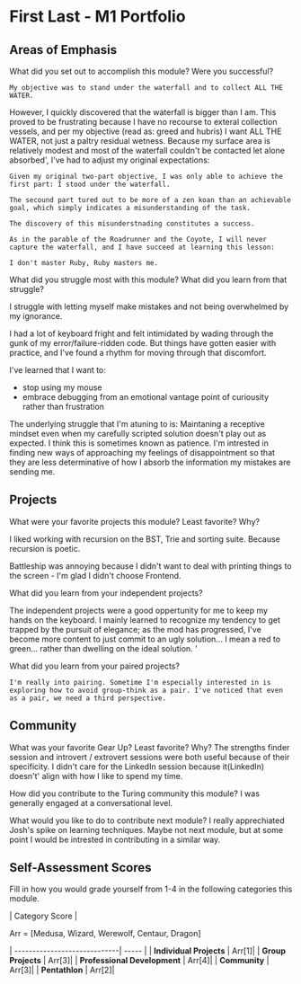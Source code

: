 # First Last - M1 Portfolio

## Areas of Emphasis

What did you set out to accomplish this module? Were you successful?

    My objective was to stand under the waterfall and to collect ALL THE WATER.  

However, I quickly discovered that the waterfall is bigger than I am. This proved to be frustrating because I have no recourse to exteral collection vessels, and per my objective (read as: greed and hubris) I want ALL THE WATER, not just a paltry residual wetness. Because my surface area is relatively modest and most of the waterfall couldn't be contacted let alone absorbed', I've had to adjust my original expectations:

    Given my original two-part objective, I was only able to achieve the first part: I stood under the waterfall. 

    The secound part tured out to be more of a zen koan than an achievable goal, which simply indicates a misunderstanding of the task.  

    The discovery of this misunderstnading constitutes a success. 

    As in the parable of the Roadrunner and the Coyote, I will never capture the waterfall, and I have succeed at learning this lesson: 

    I don't master Ruby, Ruby masters me. 


What did you struggle most with this module? What did you learn from that struggle?

  I struggle with letting myself make mistakes and not being overwhelmed by my ignorance. 

  I had a lot of keyboard fright and felt intimidated by wading through the gunk of my error/failure-ridden code. But things have gotten easier with practice, and I've found a rhythm for moving through that discomfort.  

  I've learned that I want to:
   * stop using my mouse
   * embrace debugging from an emotional vantage point of curiousity rather than frustration 


The underlying struggle that I'm atuning to is: Maintaning a receptive mindset even when my carefully scripted solution doesn't play out as expected. I think this is sometimes known as patience. 
I'm intrested in finding new ways of approaching my feelings of disappointment so that they are less determinative of how I absorb the information my mistakes are sending me. 


## Projects

What were your favorite projects this module? Least favorite? Why?

  I liked working with recursion on the BST, Trie and sorting suite.  Because recursion is poetic. 
 
  Battleship was annoying because I didn't want to deal with printing things to the screen - I'm glad I didn't choose Frontend. 

What did you learn from your independent projects?
    
The independent projects were a good oppertunity for me to keep my hands on the keyboard. I mainly learned to recognize my tendency to get trapped by the pursuit of elegance; as the mod has progressed, I've become more content to just commit to an ugly solution... I mean a red to green... rather than dwelling on the ideal solution. '

What did you learn from your paired projects?

    I'm really into pairing. Sometime I'm especially interested in is exploring how to avoid group-think as a pair. I've noticed that even as a pair, we need a third perspective. 

## Community

What was your favorite Gear Up? Least favorite? Why?
The strengths finder session and introvert / extrovert sessions were both useful because of their specificity. 
I didn't care for the LinkedIn session because it(LinkedIn) doesn't' align with how I like to spend my time. 

How did you contribute to the Turing community this module?
    I was generally engaged at a conversational level. 
    

What would you like to do to contribute next module?
    I really apprechiated Josh's spike on learning techniques. Maybe not next module, but at some point I would be intrested in contributing in a similar way. 

## Self-Assessment Scores

Fill in how you would grade yourself from 1-4 in the following categories this module.



| Category                       Score |

Arr = [Medusa, Wizard, Werewolf, Centaur, Dragon]

| -----------------------------| ----- |
| **Individual Projects**      | Arr[1]|
| **Group Projects**           | Arr[3]|
| **Professional Development** | Arr[4]|
| **Community**                | Arr[3]|
| **Pentathlon**               | Arr[2]|
